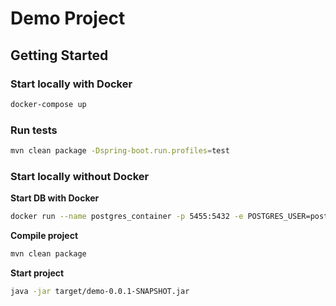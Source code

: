 # Demo Project

## Getting Started

### Start locally with Docker

```bash
docker-compose up
```

### Run tests

```bash
mvn clean package -Dspring-boot.run.profiles=test
```

### Start locally without Docker

**Start DB with Docker**

```bash
docker run --name postgres_container -p 5455:5432 -e POSTGRES_USER=postgres -e POSTGRES_PASSWORD=postgres -e POSTGRES_DB=db -d postgres
```

**Compile project**

```bash
mvn clean package
```

**Start project**

```bash
java -jar target/demo-0.0.1-SNAPSHOT.jar
```